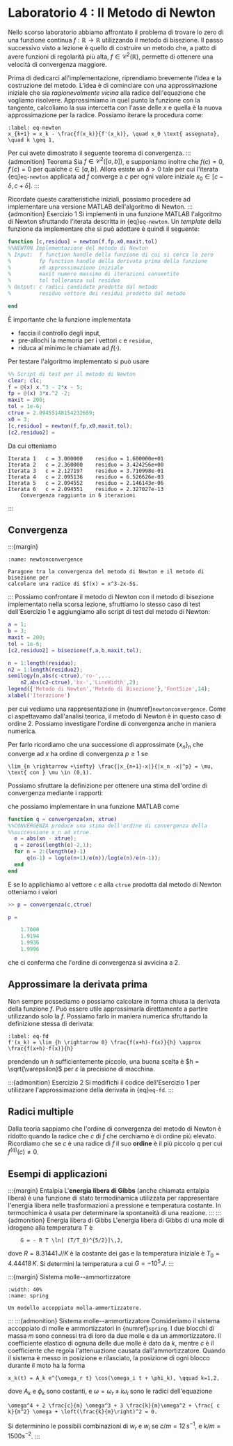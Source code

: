 # Laboratorio 4 : Il Metodo di Newton

Nello scorso laboratorio abbiamo affrontato il problema di trovare lo zero di
una funzione continua $f : \mathbb{R} \to \mathbb{R}$ utilizzando il metodo di
bisezione. Il passo successivo visto a lezione è quello di costruire un metodo
che, a patto di avere funzioni di regolarità più alta,
$f \in \mathcal{C}^{2}(\mathbb{R})$, permette di ottenere una velocità di
convergenza maggiore.

Prima di dedicarci all'implementazione, riprendiamo brevemente l'idea e la
costruzione del metodo. L'idea è di cominciare con una approssimazione iniziale
che sia *ragionevolmente vicina* alla radice dell'equazione che vogliamo
risolvere. Approssimiamo in quel punto la funzione con la tangente, calcoliamo
la sua intercetta con l'asse delle $x$ e quella è la nuova approssimazione
per la radice. Possiamo iterare la procedura come:
```{math}
:label: eq-newton
x_{k+1} = x_k - \frac{f(x_k)}{f'(x_k)}, \quad x_0 \text{ assegnato},  \quad k \geq 1,
```
Per cui avete dimostrato il seguente teorema di convergenza.
:::{admonition} Teorema
Sia $f \in \mathcal{C}^{2}([a,b])$, e supponiamo inoltre che $f(c) = 0$,
$f'(c) = 0$ per qualche $c \in [a,b]$. Allora esiste un $\delta > 0$ tale
per cui l'iterata {eq}`eq-newton` applicata ad $f$ converge a $c$ per ogni
valore iniziale $x_0 \in [c-\delta,c+\delta]$.
:::

Ricordate queste caratteristiche iniziali, possiamo procedere ad implementare
una versione MATLAB dell'algoritmo di Newton.
:::{admonition} Esercizio 1
Si implementi in una funzione MATLAB l'algoritmo di Newton sfruttando l'iterata
descritta in {eq}`eq-newton`. Un *template* della funzione da implementare che
si può adottare è quindi il seguente:
```matlab
function [c,residuo] = newton(f,fp,x0,maxit,tol)
%%NEWTON Implementazione del metodo di Newton
% Input:  f function handle della funzione di cui si cerca lo zero
%         fp function handle della derivata prima della funzione
%         x0 approssimazione iniziale
%         maxit numero massimo di iterazioni consentite
%         tol tolleranza sul residuo
% Output: c radici candidate prodotte dal metodo
%         residuo vettore dei residui prodotto dal metodo

end
```
È importante che la funzione implementata
- faccia il controllo degli input,
- pre-allochi la memoria per i vettori `c` e `residuo`,
- riduca al minimo le chiamate ad $f(\cdot)$.

Per testare l'algoritmo implementato si può usare
```matlab
%% Script di test per il metodo di Newton
clear; clc;
f = @(x) x.^3 - 2*x - 5;
fp = @(x) 3*x.^2 -2;
maxit = 200;
tol = 1e-6;
ctrue = 2.09455148154232659;
x0 = 3;
[c,residuo] = newton(f,fp,x0,maxit,tol);
[c2,residuo2] =
```
Da cui otteniamo
```
Iterata 1	c = 3.000000	residuo = 1.600000e+01
Iterata 2	c = 2.360000	residuo = 3.424256e+00
Iterata 3	c = 2.127197	residuo = 3.710998e-01
Iterata 4	c = 2.095136	residuo = 6.526626e-03
Iterata 5	c = 2.094552	residuo = 2.146143e-06
Iterata 6	c = 2.094551	residuo = 2.327027e-13
	Convergenza raggiunta in 6 iterazioni
```
:::

## Convergenza

:::{margin}
```{figure} ./images/newtonconvergence.png
:name: newtonconvergence

Paragone tra la convergenza del metodo di Newton e il metodo di bisezione per
calcolare una radice di $f(x) = x^3-2x-5$.
```
:::
Possiamo confrontare il metodo di Newton con il metodo di bisezione implementato
nella scorsa lezione, sfruttiamo lo stesso caso di test dell'Esercizio 1 e
aggiungiamo allo script di test del metodo di Newton:
```matlab
a = 1;
b = 3;
maxit = 200;
tol = 1e-6;
[c2,residuo2] = bisezione(f,a,b,maxit,tol);

n = 1:length(residuo);
n2 = 1:length(residuo2);
semilogy(n,abs(c-ctrue),'ro-',...
    n2,abs(c2-ctrue),'bx-','LineWidth',2);
legend({'Metodo di Newton','Metodo di Bisezione'},'FontSize',14);
xlabel('Iterazione')
```
per cui vediamo una rappresentazione in {numref}`newtonconvergence`. Come ci
aspettavamo dall'analisi teorica, il metodo di Newton è in questo caso di ordine
$2$. Possiamo investigare l'ordine di convergenza anche in maniera numerica.

Per farlo ricordiamo che una successione di approssimate $\{x_n\}_n$ che converge
ad $x$ ha ordine di convergenza $p \geq 1$ se
```{math}
\lim_{n \rightarrow +\infty} \frac{|x_{n+1}-x|}{|x_n -x|^p} = \mu, \text{ con } \mu \in (0,1).
```
Possiamo sfruttare la definizione per ottenere una stima dell'ordine di
convergenza mediante i rapporti:

che possiamo implementare in una funzione MATLAB come
```matlab
function q = convergenza(xn, xtrue)
%%CONVERGENZA produce una stima dell'ordine di convergenza della
%%successione x_n ad xtrue.
  e = abs(xn - xtrue);
  q = zeros(length(e)-2,1);
  for n = 2:(length(e)-1)
      q(n-1) = log(e(n+1)/e(n))/log(e(n)/e(n-1));       
  end
end
```
E se lo applichiamo al vettore `c` e alla `ctrue` prodotta dal metodo di Newton
otteniamo i valori
```matlab
>> p = convergenza(c,ctrue)

p =

    1.7080
    1.9194
    1.9936
    1.9996
```
che ci conferma che l'ordine di convergenza si avvicina a $2$.

## Approssimare la derivata prima

Non sempre possediamo o possiamo calcolare in forma chiusa la derivata della
funzione $f$. Può essere utile approssimarla direttamente a partire utilizzando
solo la $f$. Possiamo farlo in maniera numerica sfruttando la definizione stessa
di derivata:
```{math}
:label: eq-fd
f'(x_k) = \lim_{h \rightarrow 0} \frac{f(x+h)-f(x)}{h} \approx \frac{f(x+h)-f(x)}{h}
```
prendendo un $h$ sufficientemente piccolo, una buona scelta è $h = \sqrt{\varepsilon}$
per $\varepsilon$ la precisione di macchina.

:::{admonition} Esercizio 2
Si modifichi il codice dell'Esercizio 1 per utilizzare l'approssimazione della
derivata in {eq}`eq-fd`.
:::

## Radici multiple

Dalla teoria sappiamo che l'ordine di convergenza del metodo di Newton è
ridotto quando la radice che $c$ di $f$ che cerchiamo è di ordine più elevato.
Ricordiamo che se $c$ è una radice di $f$ il suo **ordine** è il più piccolo
$q$ per cui $f^{(q)}(c) \neq 0$.


## Esempi di applicazioni

:::{margin} Entalpia
L'**energia libera di Gibbs** (anche chiamata entalpia libera) è una funzione
di stato termodinamica utilizzata per rappresentare l'energia libera nelle
trasformazioni a pressione e temperatura costante. In termochimica è usata per
determinare la spontaneità di una reazione.
:::
:::{admonition} Energia libera di Gibbs
L'energia libera di Gibbs di una mole di idrogeno alla temperatura $T$ è
```{math}
	G = - R T \ln[ (T/T_0)^{5/2}]\,J,
```
dove $R = 8.31441\,J/K$ è la costante dei gas e la temperatura iniziale è
$T_0 = 4.44418\,K$. Si determini la temperatura a cui $G = -10^{5}\,J$.
:::

:::{margin} Sistema molle--ammortizzatore
```{figure} ./images/spring.png
:width: 40%
:name: spring

Un modello accoppiato molla-ammortizzatore.
```
:::
:::{admonition} Sistema molle--ammortizzatore
Consideriamo il sistema accoppiato di molle e ammortizzatori in {numref}`spring`.
I due blocchi di massa $m$ sono connessi tra di loro da due molle e da un
ammortizzatore. Il coefficiente elastico di ognuna delle due molle è dato da
$k$, mentre $c$ è il coefficiente che regola l'attenuazione causata dall'ammortizzatore. Quando il sistema è messo in posizione e rilasciato, la
posizione di ogni blocco durante il moto ha la forma
```{math}
x_k(t) = A_k e^{\omega_r t} \cos(\omega_i t + \phi_k), \qquad k=1,2,
```
dove $A_k$ e $\phi_k$ sono costanti, e $\omega = \omega_r \pm i \omega_i$ sono le
radici dell'equazione
```{math}
\omega^4 + 2 \frac{c}{m} \omega^3 + 3 \frac{k}{m}\omega^2 + \frac{ c k}{m^2} \omega + \left(\frac{k}{m}\right)^2 = 0.
```
Si determinino le possibili combinazioni di $w_r$ e $w_i$ se $c/m = 12\,s^{-1}$,
e $k/m = 1500 s^{-2}$.
:::
